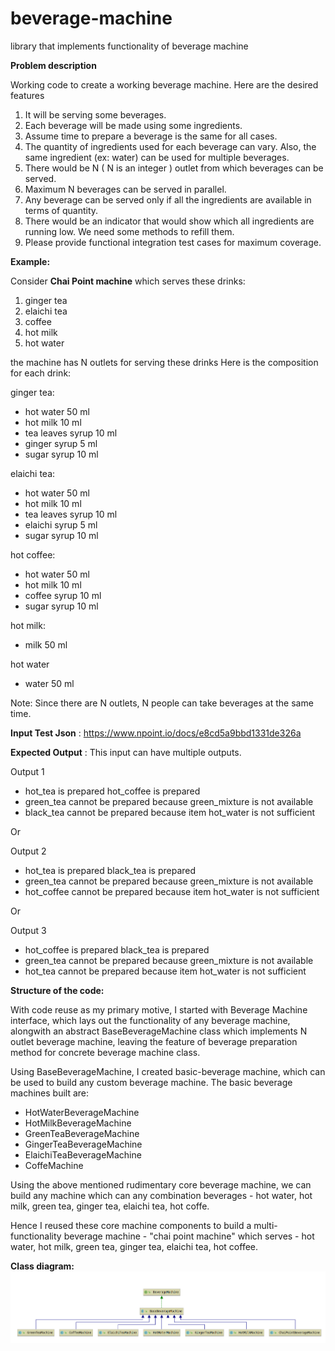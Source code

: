 # beverage-machine
library that implements functionality of beverage machine

**Problem description**

Working code to create a working beverage machine. Here are the desired features
1. It will be serving some beverages.
2. Each beverage will be made using some ingredients.
3. Assume time to prepare a beverage is the same for all cases.
4. The quantity of ingredients used for each beverage can vary. Also, the same ingredient (ex:
water) can be used for multiple beverages.
5. There would be N ( N is an integer ) outlet from which beverages can be served.
7. Maximum N beverages can be served in parallel.
8. Any beverage can be served only if all the ingredients are available in terms of quantity.
9. There would be an indicator that would show which all ingredients are running low. We need
some methods to refill them.
10. Please provide functional integration test cases for maximum coverage.


**Example:**
 
Consider **Chai Point machine** which serves these drinks: 
1. ginger tea 
2. elaichi tea 
3. coffee 
4. hot milk 
5. hot water 

the machine has N outlets for serving these drinks 
Here is the composition for each drink: 

ginger tea: 
- hot water 50 ml 
- hot milk 10 ml 
- tea leaves syrup 10 ml 
- ginger syrup 5 ml 
- sugar syrup 10 ml
 
elaichi tea:

- hot water 50 ml 
- hot milk 10 ml 
- tea leaves syrup 10 ml 
- elaichi syrup 5 ml 
- sugar syrup 10 ml 

hot coffee: 
- hot water 50 ml 
- hot milk 10 ml 
- coffee syrup 10 ml 
- sugar syrup 10 ml 

hot milk: 
- milk 50 ml 

hot water 
- water 50 ml 

Note: Since there are N outlets, N people can take beverages at the same time. 

**Input Test Json** : https://www.npoint.io/docs/e8cd5a9bbd1331de326a
 
**Expected Output** : This input can have multiple outputs.
 
Output 1 
- hot_tea is prepared hot_coffee is prepared 
- green_tea cannot be prepared because green_mixture is not available 
- black_tea cannot be prepared because item hot_water is not sufficient 

Or

Output 2 

- hot_tea is prepared black_tea is prepared 
- green_tea cannot be prepared because green_mixture is not available 
- hot_coffee cannot be prepared because item hot_water is not sufficient

Or 

Output 3 
- hot_coffee is prepared black_tea is prepared 
- green_tea cannot be prepared because green_mixture is not available 
- hot_tea cannot be prepared because item hot_water is not sufficient 


**Structure of the code:**

With code reuse as my primary motive, I started with Beverage Machine interface,
which lays out the functionality of any beverage machine, alongwith an abstract
BaseBeverageMachine class which implements N outlet beverage machine, leaving the
feature of beverage preparation method for concrete beverage machine class. 

Using BaseBeverageMachine, I created basic-beverage machine, which can be used to
build any custom beverage machine. The basic beverage machines built are:

- HotWaterBeverageMachine
- HotMilkBeverageMachine
- GreenTeaBeverageMachine
- GingerTeaBeverageMachine
- ElaichiTeaBeverageMachine
- CoffeMachine

Using the above mentioned rudimentary core beverage machine, we can build any machine
which can any combination beverages - hot water, hot milk, green tea, ginger tea,
elaichi tea, hot coffe.

Hence I reused these core machine components to build a multi-functionality beverage
machine - "chai point machine" which serves - hot water, hot milk, green tea,
ginger tea, elaichi tea, hot coffee.

**Class diagram:**
![alt text](https://github.com/maskofG/beverage-machine/blob/master/archive/images/beverage_machine.png?raw=true)







